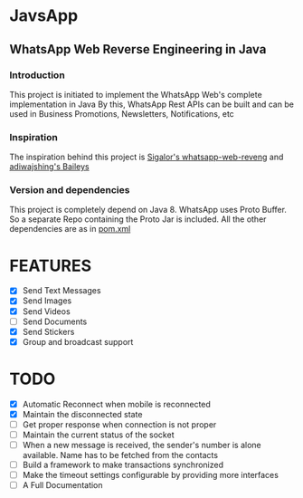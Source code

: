 # JavsApp

## WhatsApp Web Reverse Engineering in Java

### Introduction

This project is initiated to implement the WhatsApp Web's complete implementation in Java By this, WhatsApp Rest APIs
can be built and can be used in Business Promotions, Newsletters, Notifications, etc

### Inspiration

The inspiration behind this project is
[Sigalor's whatsapp-web-reveng](https://github.com/sigalor/whatsapp-web-reveng)
and [adiwajshing's Baileys](https://github.com/karthikeyan-krishna/Baileys)

### Version and dependencies

This project is completely depend on Java 8. WhatsApp uses Proto Buffer. So a separate Repo containing the Proto Jar is
included. All the other dependencies are as in [pom.xml](pom.xml)

# FEATURES

- [x] Send Text Messages
- [x] Send Images
- [x] Send Videos
- [ ] Send Documents
- [x] Send Stickers
- [x] Group and broadcast support

# TODO

- [x] Automatic Reconnect when mobile is reconnected
- [x] Maintain the disconnected state
- [ ] Get proper response when connection is not proper
- [ ] Maintain the current status of the socket
- [ ] When a new message is received, the sender's number is alone available. Name has to be fetched from the contacts
- [ ] Build a framework to make transactions synchronized
- [ ] Make the timeout settings configurable by providing more interfaces
- [ ] A Full Documentation
